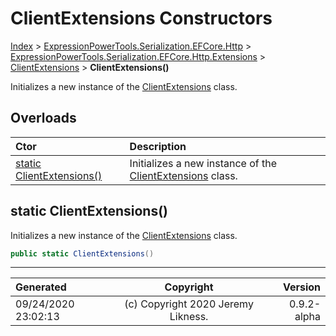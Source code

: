 ﻿# ClientExtensions Constructors

[Index](../index.md) > [ExpressionPowerTools.Serialization.EFCore.Http](ExpressionPowerTools.Serialization.EFCore.Http.a.md) > [ExpressionPowerTools.Serialization.EFCore.Http.Extensions](ExpressionPowerTools.Serialization.EFCore.Http.Extensions.n.md) > [ClientExtensions](ExpressionPowerTools.Serialization.EFCore.Http.Extensions.ClientExtensions.cs.md) > **ClientExtensions()**

Initializes a new instance of the [ClientExtensions](ExpressionPowerTools.Serialization.EFCore.Http.Extensions.ClientExtensions.cs.md) class.

## Overloads

| Ctor | Description |
| :-- | :-- |
| [static ClientExtensions()](#static-clientextensions) | Initializes a new instance of the [ClientExtensions](ExpressionPowerTools.Serialization.EFCore.Http.Extensions.ClientExtensions.cs.md) class. |

## static ClientExtensions()

Initializes a new instance of the [ClientExtensions](ExpressionPowerTools.Serialization.EFCore.Http.Extensions.ClientExtensions.cs.md) class.

```csharp
public static ClientExtensions()
```



---

| Generated | Copyright | Version |
| :-- | :-: | --: |
| 09/24/2020 23:02:13 | (c) Copyright 2020 Jeremy Likness. | 0.9.2-alpha |
